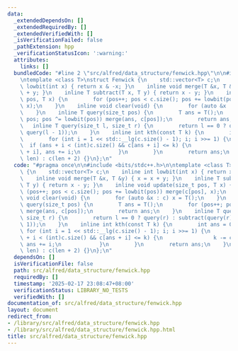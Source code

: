 ```yaml
---
data:
  _extendedDependsOn: []
  _extendedRequiredBy: []
  _extendedVerifiedWith: []
  _isVerificationFailed: false
  _pathExtension: hpp
  _verificationStatusIcon: ':warning:'
  attributes:
    links: []
  bundledCode: "#line 2 \"src/alfred/data_structure/fenwick.hpp\"\n\n#include <bits/stdc++.h>\n\
    \ntemplate <class T>\nstruct Fenwick {\n    std::vector<T> c;\n    inline int\
    \ lowbit(int x) { return x & -x; }\n    inline void merge(T &x, T &y) { x = x\
    \ + y; }\n    inline T subtract(T x, T y) { return x - y; }\n    inline void update(size_t\
    \ pos, T x) {\n        for (pos++; pos < c.size(); pos += lowbit(pos)) merge(c[pos],\
    \ x);\n    }\n    inline void clear(void) {\n        for (auto &x : c) x = T();\n\
    \    }\n    inline T query(size_t pos) {\n        T ans = T();\n        for (pos++;\
    \ pos; pos ^= lowbit(pos)) merge(ans, c[pos]);\n        return ans;\n    }\n \
    \   inline T query(size_t l, size_t r) {\n        return l == 0 ? query(r) : subtract(query(r),\
    \ query(l - 1));\n    }\n    inline int kth(const T k) {\n        int ans = 0;\n\
    \        for (int i = 1 << std::__lg(c.size() - 1); i; i >>= 1) {\n          \
    \  if (ans + i < (int)c.size() && c[ans + i] <= k) {\n                k -= c[ans\
    \ + i], ans += i;\n            }\n        }\n        return ans;\n    }\n    Fenwick(size_t\
    \ len) : c(len + 2) {}\n};\n"
  code: "#pragma once\n\n#include <bits/stdc++.h>\n\ntemplate <class T>\nstruct Fenwick\
    \ {\n    std::vector<T> c;\n    inline int lowbit(int x) { return x & -x; }\n\
    \    inline void merge(T &x, T &y) { x = x + y; }\n    inline T subtract(T x,\
    \ T y) { return x - y; }\n    inline void update(size_t pos, T x) {\n        for\
    \ (pos++; pos < c.size(); pos += lowbit(pos)) merge(c[pos], x);\n    }\n    inline\
    \ void clear(void) {\n        for (auto &x : c) x = T();\n    }\n    inline T\
    \ query(size_t pos) {\n        T ans = T();\n        for (pos++; pos; pos ^= lowbit(pos))\
    \ merge(ans, c[pos]);\n        return ans;\n    }\n    inline T query(size_t l,\
    \ size_t r) {\n        return l == 0 ? query(r) : subtract(query(r), query(l -\
    \ 1));\n    }\n    inline int kth(const T k) {\n        int ans = 0;\n       \
    \ for (int i = 1 << std::__lg(c.size() - 1); i; i >>= 1) {\n            if (ans\
    \ + i < (int)c.size() && c[ans + i] <= k) {\n                k -= c[ans + i],\
    \ ans += i;\n            }\n        }\n        return ans;\n    }\n    Fenwick(size_t\
    \ len) : c(len + 2) {}\n};\n"
  dependsOn: []
  isVerificationFile: false
  path: src/alfred/data_structure/fenwick.hpp
  requiredBy: []
  timestamp: '2025-02-17 23:08:47+08:00'
  verificationStatus: LIBRARY_NO_TESTS
  verifiedWith: []
documentation_of: src/alfred/data_structure/fenwick.hpp
layout: document
redirect_from:
- /library/src/alfred/data_structure/fenwick.hpp
- /library/src/alfred/data_structure/fenwick.hpp.html
title: src/alfred/data_structure/fenwick.hpp
---
```

